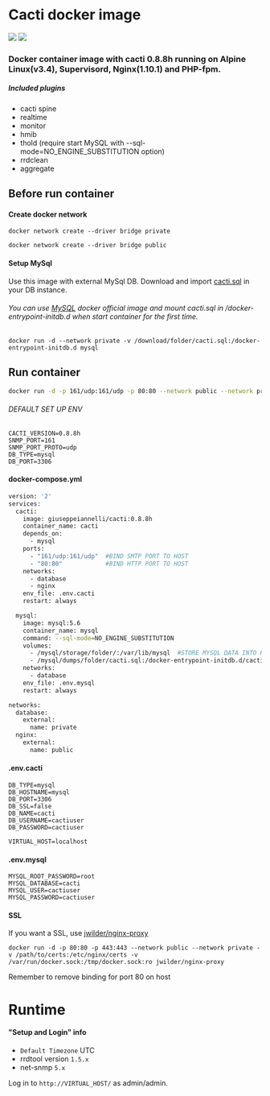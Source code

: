 # Cacti docker image
[![](https://images.microbadger.com/badges/version/giuseppeiannelli/cacti.svg)](https://microbadger.com/images/giuseppeiannelli/cacti) [![](https://images.microbadger.com/badges/image/giuseppeiannelli/cacti.svg)](https://microbadger.com/images/giuseppeiannelli/cacti)
###  Docker container image with cacti 0.8.8h running on Alpine Linux(v3.4), Supervisord, Nginx(1.10.1) and PHP-fpm.

##### Included plugins
- cacti spine
- realtime
- monitor
- hmib
- thold (require start MySQL with --sql-mode=NO_ENGINE_SUBSTITUTION option)
- rrdclean
- aggregate


## Before run container

#### Create docker network
```
docker network create --driver bridge private
```
```
docker network create --driver bridge public
```

#### Setup MySql 
Use this image with external MySql DB. Download and import [cacti.sql](https://raw.githubusercontent.com/giuseppeiannelli/docker-cacti/master/cacti.sql) in your DB instance.

###### You can use [MySQL](https://hub.docker.com/_/mysql/) docker official image and mount cacti.sql in /docker-entrypoint-initdb.d when start container for the first time.

```
docker run -d --network private -v /download/folder/cacti.sql:/docker-entrypoint-initdb.d mysql
```

## Run container

```sh
docker run -d -p 161/udp:161/udp -p 80:80 --network public --network private --restart="always" -e DB_HOSTNAME=mysql -e DB_NAME=cacti -e DB_USERNAME=cactiuser -e DB_PASSWORD=cactiuser -e VIRTUAL_HOST=localhost giuseppeiannelli/cacti:0.8.8h
```
###### DEFAULT SET UP ENV

```
CACTI_VERSION=0.8.8h
SNMP_PORT=161
SNMP_PORT_PROTO=udp
DB_TYPE=mysql
DB_PORT=3306
```

#### docker-compose.yml
```sh
version: '2'
services:
  cacti:
    image: giuseppeiannelli/cacti:0.8.8h
    container_name: cacti
    depends_on:
      - mysql
    ports:
      - "161/udp:161/udp"  #BIND SMTP PORT TO HOST
      - "80:80"            #BIND HTTP PORT TO HOST
    networks:
      - database
      - nginx
    env_file: .env.cacti
    restart: always

  mysql:
    image: mysql:5.6
    container_name: mysql
    command: --sql-mode=NO_ENGINE_SUBSTITUTION
    volumes:
      - /mysql/storage/folder/:/var/lib/mysql  #STORE MYSQL DATA INTO HOST FOLDER
      - /mysql/dumps/folder/cacti.sql:/docker-entrypoint-initdb.d/cacti.sql #IMPORT CACTI EMPITY SQL IN MYSQL DB
    networks:
      - database
    env_file: .env.mysql
    restart: always

networks:
  database:
    external:
      name: private
  nginx:
    external:
      name: public
```

#### .env.cacti
```
DB_TYPE=mysql
DB_HOSTNAME=mysql
DB_PORT=3306
DB_SSL=false
DB_NAME=cacti
DB_USERNAME=cactiuser
DB_PASSWORD=cactiuser

VIRTUAL_HOST=localhost
```

#### .env.mysql
```
MYSQL_ROOT_PASSWORD=root
MYSQL_DATABASE=cacti
MYSQL_USER=cactiuser
MYSQL_PASSWORD=cactiuser
```

#### SSL
If you want a SSL, use [jwilder/nginx-proxy](https://hub.docker.com/r/jwilder/nginx-proxy/)

```
docker run -d -p 80:80 -p 443:443 --network public --network private -v /path/to/certs:/etc/nginx/certs -v /var/run/docker.sock:/tmp/docker.sock:ro jwilder/nginx-proxy
```

Remember to remove binding for port 80 on host

# Runtime

#### "Setup and Login" info
- ```Default Timezone``` UTC
- rrdtool version ```1.5.x``` 
- net-snmp ```5.x```
 
Log in to ```http://VIRTUAL_HOST/``` as admin/admin.
